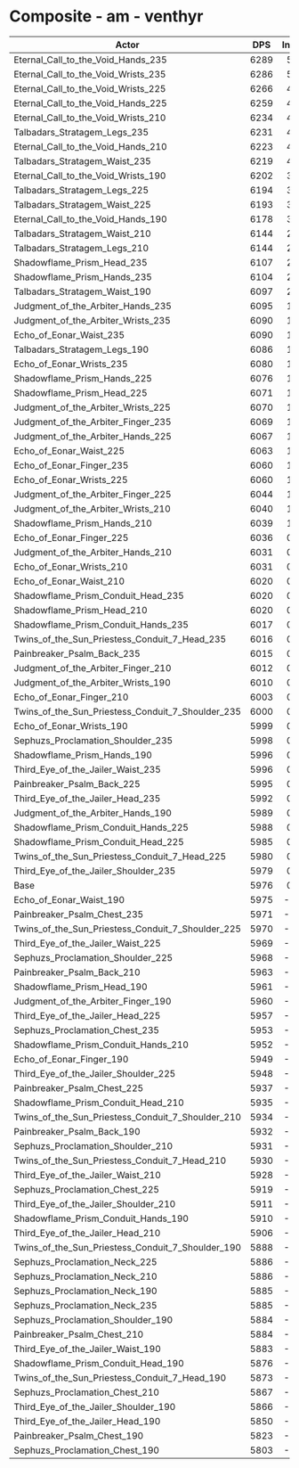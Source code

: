 # Composite - am - venthyr
| Actor | DPS | Increase |
|---|:---:|:---:|
|Eternal_Call_to_the_Void_Hands_235|6289|5.23%|
|Eternal_Call_to_the_Void_Wrists_235|6286|5.18%|
|Eternal_Call_to_the_Void_Wrists_225|6266|4.84%|
|Eternal_Call_to_the_Void_Hands_225|6259|4.73%|
|Eternal_Call_to_the_Void_Wrists_210|6234|4.32%|
|Talbadars_Stratagem_Legs_235|6231|4.27%|
|Eternal_Call_to_the_Void_Hands_210|6223|4.12%|
|Talbadars_Stratagem_Waist_235|6219|4.06%|
|Eternal_Call_to_the_Void_Wrists_190|6202|3.77%|
|Talbadars_Stratagem_Legs_225|6194|3.64%|
|Talbadars_Stratagem_Waist_225|6193|3.62%|
|Eternal_Call_to_the_Void_Hands_190|6178|3.37%|
|Talbadars_Stratagem_Waist_210|6144|2.81%|
|Talbadars_Stratagem_Legs_210|6144|2.80%|
|Shadowflame_Prism_Head_235|6107|2.19%|
|Shadowflame_Prism_Hands_235|6104|2.14%|
|Talbadars_Stratagem_Waist_190|6097|2.02%|
|Judgment_of_the_Arbiter_Hands_235|6095|1.98%|
|Judgment_of_the_Arbiter_Wrists_235|6090|1.90%|
|Echo_of_Eonar_Waist_235|6090|1.90%|
|Talbadars_Stratagem_Legs_190|6086|1.83%|
|Echo_of_Eonar_Wrists_235|6080|1.73%|
|Shadowflame_Prism_Hands_225|6076|1.67%|
|Shadowflame_Prism_Head_225|6071|1.57%|
|Judgment_of_the_Arbiter_Wrists_225|6070|1.57%|
|Judgment_of_the_Arbiter_Finger_235|6069|1.55%|
|Judgment_of_the_Arbiter_Hands_225|6067|1.51%|
|Echo_of_Eonar_Waist_225|6063|1.46%|
|Echo_of_Eonar_Finger_235|6060|1.39%|
|Echo_of_Eonar_Wrists_225|6060|1.39%|
|Judgment_of_the_Arbiter_Finger_225|6044|1.13%|
|Judgment_of_the_Arbiter_Wrists_210|6040|1.06%|
|Shadowflame_Prism_Hands_210|6039|1.05%|
|Echo_of_Eonar_Finger_225|6036|0.99%|
|Judgment_of_the_Arbiter_Hands_210|6031|0.92%|
|Echo_of_Eonar_Wrists_210|6031|0.91%|
|Echo_of_Eonar_Waist_210|6020|0.73%|
|Shadowflame_Prism_Conduit_Head_235|6020|0.72%|
|Shadowflame_Prism_Head_210|6020|0.72%|
|Shadowflame_Prism_Conduit_Hands_235|6017|0.68%|
|Twins_of_the_Sun_Priestess_Conduit_7_Head_235|6016|0.66%|
|Painbreaker_Psalm_Back_235|6015|0.65%|
|Judgment_of_the_Arbiter_Finger_210|6012|0.60%|
|Judgment_of_the_Arbiter_Wrists_190|6010|0.56%|
|Echo_of_Eonar_Finger_210|6003|0.44%|
|Twins_of_the_Sun_Priestess_Conduit_7_Shoulder_235|6000|0.39%|
|Echo_of_Eonar_Wrists_190|5999|0.37%|
|Sephuzs_Proclamation_Shoulder_235|5998|0.36%|
|Shadowflame_Prism_Hands_190|5996|0.33%|
|Third_Eye_of_the_Jailer_Waist_235|5996|0.32%|
|Painbreaker_Psalm_Back_225|5995|0.31%|
|Third_Eye_of_the_Jailer_Head_235|5992|0.26%|
|Judgment_of_the_Arbiter_Hands_190|5989|0.21%|
|Shadowflame_Prism_Conduit_Hands_225|5988|0.20%|
|Shadowflame_Prism_Conduit_Head_225|5985|0.14%|
|Twins_of_the_Sun_Priestess_Conduit_7_Head_225|5980|0.06%|
|Third_Eye_of_the_Jailer_Shoulder_235|5979|0.04%|
|Base|5976|0.00%|
|Echo_of_Eonar_Waist_190|5975|-0.02%|
|Painbreaker_Psalm_Chest_235|5971|-0.09%|
|Twins_of_the_Sun_Priestess_Conduit_7_Shoulder_225|5970|-0.11%|
|Third_Eye_of_the_Jailer_Waist_225|5969|-0.13%|
|Sephuzs_Proclamation_Shoulder_225|5968|-0.14%|
|Painbreaker_Psalm_Back_210|5963|-0.23%|
|Shadowflame_Prism_Head_190|5961|-0.26%|
|Judgment_of_the_Arbiter_Finger_190|5960|-0.28%|
|Third_Eye_of_the_Jailer_Head_225|5957|-0.33%|
|Sephuzs_Proclamation_Chest_235|5953|-0.40%|
|Shadowflame_Prism_Conduit_Hands_210|5952|-0.41%|
|Echo_of_Eonar_Finger_190|5949|-0.46%|
|Third_Eye_of_the_Jailer_Shoulder_225|5948|-0.47%|
|Painbreaker_Psalm_Chest_225|5937|-0.66%|
|Shadowflame_Prism_Conduit_Head_210|5935|-0.70%|
|Twins_of_the_Sun_Priestess_Conduit_7_Shoulder_210|5934|-0.71%|
|Painbreaker_Psalm_Back_190|5932|-0.74%|
|Sephuzs_Proclamation_Shoulder_210|5931|-0.76%|
|Twins_of_the_Sun_Priestess_Conduit_7_Head_210|5930|-0.77%|
|Third_Eye_of_the_Jailer_Waist_210|5928|-0.82%|
|Sephuzs_Proclamation_Chest_225|5919|-0.97%|
|Third_Eye_of_the_Jailer_Shoulder_210|5911|-1.09%|
|Shadowflame_Prism_Conduit_Hands_190|5910|-1.11%|
|Third_Eye_of_the_Jailer_Head_210|5906|-1.18%|
|Twins_of_the_Sun_Priestess_Conduit_7_Shoulder_190|5888|-1.48%|
|Sephuzs_Proclamation_Neck_225|5886|-1.51%|
|Sephuzs_Proclamation_Neck_210|5886|-1.51%|
|Sephuzs_Proclamation_Neck_190|5885|-1.53%|
|Sephuzs_Proclamation_Neck_235|5885|-1.53%|
|Sephuzs_Proclamation_Shoulder_190|5884|-1.55%|
|Painbreaker_Psalm_Chest_210|5884|-1.55%|
|Third_Eye_of_the_Jailer_Waist_190|5883|-1.57%|
|Shadowflame_Prism_Conduit_Head_190|5876|-1.69%|
|Twins_of_the_Sun_Priestess_Conduit_7_Head_190|5873|-1.73%|
|Sephuzs_Proclamation_Chest_210|5867|-1.84%|
|Third_Eye_of_the_Jailer_Shoulder_190|5866|-1.85%|
|Third_Eye_of_the_Jailer_Head_190|5850|-2.12%|
|Painbreaker_Psalm_Chest_190|5823|-2.57%|
|Sephuzs_Proclamation_Chest_190|5803|-2.89%|
